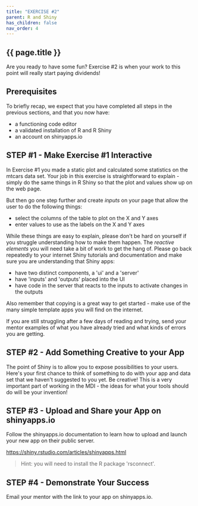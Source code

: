 ```yaml
---
title: "EXERCISE #2"
parent: R and Shiny
has_children: false
nav_order: 4
---
```


## {{ page.title }}

Are you ready to have some fun? Exercise #2 is when your work to this point will really start paying dividends!

## Prerequisites

To briefly recap, we expect that you have completed all steps
in the previous sections, and that you now have:

- a functioning code editor
- a validated installation of R and R Shiny
- an account on shinyapps.io

## STEP #1 - Make Exercise #1 Interactive

In Exercise #1 you made a static plot and calculated some statistics on the mtcars data set. Your job in this exercise is straightforward to explain - simply do the same things in R Shiny so that the plot and values show up on the web page.

But then go one step further and create _inputs_ on your page that allow the user to do the following things:

- select the columns of the table to plot on the X and Y axes
- enter values to use as the labels on the X and Y axes

While these things are easy to explain, please don't be hard on yourself if you struggle understanding how to make them happen. The _reactive elements_ you will need take a bit of work to get the hang of. Please go back repeatedly to your internet Shiny tutorials and documentation and make sure you are understanding that Shiny apps:

- have two distinct components, a 'ui' and a 'server'
- have 'inputs' and 'outputs' placed into the UI
- have code in the server that reacts to the inputs to activate changes in the outputs

Also remember that copying is a great way to get started - make use of the many simple template apps you will find on the internet.

If you are still struggling after a few days of reading and trying, send your mentor examples of what you have already tried and what kinds of errors you are getting.

## STEP #2 - Add Something Creative to your App

The point of Shiny is to allow you to expose possibilities to your users. Here's your first chance to think of something to do with your app and data set that we haven't suggested to you yet. Be creative! This is a very important part of working in the MDI - the ideas for what your tools should do will be your invention!

## STEP #3 - Upload and Share your App on shinyapps.io

Follow the shinyapps.io documentation to learn how to upload and launch your new app on their public server.

<https://shiny.rstudio.com/articles/shinyapps.html>

> Hint: you will need to install the R package 'rsconnect'.

## STEP #4 - Demonstrate Your Success

Email your mentor with the link to your app on shinyapps.io.
